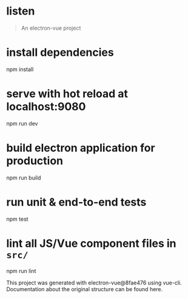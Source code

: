 
# listen

> An electron-vue project

# install dependencies
npm install

# serve with hot reload at localhost:9080
npm run dev

# build electron application for production
npm run build

# run unit & end-to-end tests
npm test


# lint all JS/Vue component files in `src/`
npm run lint

This project was generated with electron-vue@8fae476 using vue-cli. Documentation about the original structure can be found here.
